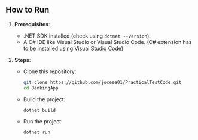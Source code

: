 ## How to Run
1. **Prerequisites**:
   - .NET SDK installed (check using `dotnet --version`).
   - A C# IDE like Visual Studio or Visual Studio Code. (C# extension has to be installed using Visual Studio Code)

2. **Steps**:
   - Clone this repository:
     ```bash
     git clone https://github.com/joceee01/PracticalTestCode.git
     cd BankingApp
     ```
   - Build the project:
     ```bash
     dotnet build
     ```
   - Run the project:
     ```bash
     dotnet run
     ```
